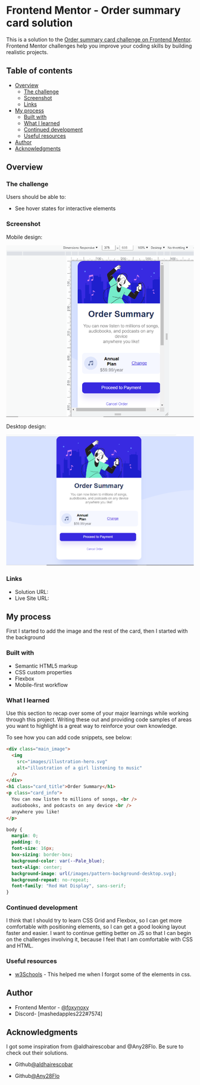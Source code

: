 # Frontend Mentor - Order summary card solution

This is a solution to the [Order summary card challenge on Frontend Mentor](https://www.frontendmentor.io/challenges/order-summary-component-QlPmajDUj). Frontend Mentor challenges help you improve your coding skills by building realistic projects.

## Table of contents

- [Overview](#overview)
  - [The challenge](#the-challenge)
  - [Screenshot](#screenshot)
  - [Links](#links)
- [My process](#my-process)
  - [Built with](#built-with)
  - [What I learned](#what-i-learned)
  - [Continued development](#continued-development)
  - [Useful resources](#useful-resources)
- [Author](#author)
- [Acknowledgments](#acknowledgments)

## Overview

### The challenge

Users should be able to:

- See hover states for interactive elements

### Screenshot

Mobile design:

![](design/mobile2.png)

Desktop design:

![](design/desktop2.png)

### Links

- Solution URL: [](https://www.frontendmentor.io/challenges/order-summary-component-QlPmajDUj/hub/order-summary-WzOGBNlas)
- Live Site URL: [](https://purplehippo911.github.io/Order_summary/)

## My process

First I started to add the image and the rest of the card, then I started with the background

### Built with

- Semantic HTML5 markup
- CSS custom properties
- Flexbox
- Mobile-first workflow

### What I learned

Use this section to recap over some of your major learnings while working through this project. Writing these out and providing code samples of areas you want to highlight is a great way to reinforce your own knowledge.

To see how you can add code snippets, see below:

```html
<div class="main_image">
  <img
    src="images/illustration-hero.svg"
    alt="illustration of a girl listening to music"
  />
</div>
<h1 class="card_title">Order Summary</h1>
<p class="card_info">
  You can now listen to millions of songs, <br />
  audiobooks, and podcasts on any device <br />
  anywhere you like!
</p>
```

```css
body {
  margin: 0;
  padding: 0;
  font-size: 16px;
  box-sizing: border-box;
  background-color: var(--Pale_blue);
  text-align: center;
  background-image: url(/images/pattern-background-desktop.svg);
  background-repeat: no-repeat;
  font-family: "Red Hat Display", sans-serif;
}
```

### Continued development

I think that I should try to learn CSS Grid and Flexbox, so I can get more comfortable with positioning elements, so I can get a good looking layout faster and easier. I want to continue getting better on JS so that I can begin on the challenges involving it, because I feel that I am comfortable with CSS and HTML.

### Useful resources

- [w3Schools](https://www.w3schools.com) - This helped me when I forgot some of the elements in css.

## Author

- Frontend Mentor - [@foxynoxy](https://www.frontendmentor.io/profile/purplehippo911)
- Discord- [mashedapples222#7574]

## Acknowledgments

I got some inspiration from @aldhairescobar and @Any28Flo. Be sure to check out their solutions.

- Github[@aldhairescobar](https://github.com/aldhairescobar/order-summary-component)

- Github[@Any28Flo](https://github.com/Any28Flo/order-summary-component/tree/final-code)
